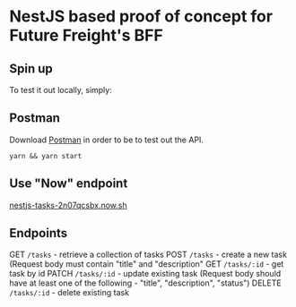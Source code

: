# NestJS based proof of concept for Future Freight's BFF

## Spin up
To test it out locally, simply:

## Postman
Download [Postman](https://www.postman.com/) in order to be to test out the API.

`yarn && yarn start`

## Use "Now" endpoint
[nestjs-tasks-2n07qcsbx.now.sh](nestjs-tasks-2n07qcsbx.now.sh)

## Endpoints
GET `/tasks` - retrieve a collection of tasks
POST `/tasks` - create a new task (Request body must contain "title" and "description"
GET `/tasks/:id` - get task by id
PATCH `/tasks/:id` - update existing task (Request body should have at least one of the following - "title", "description", "status")
DELETE `/tasks/:id` - delete existing task
